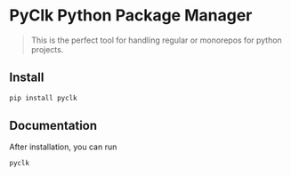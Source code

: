 # PyClk Python Package Manager
> This is the perfect tool for handling regular or monorepos for python projects. 

## Install
```bash
pip install pyclk
```


## Documentation
After installation, you can run
```bash
pyclk
```
